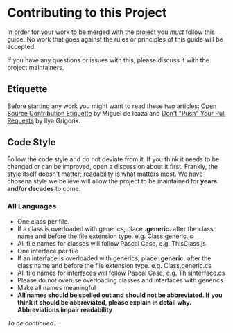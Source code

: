 # Contributing to this Project

In order for your work to be merged with the project you *must* follow this guide. No work that goes against the rules or principles of this guide will be accepted.

If you have any questions or issues with this, please discuss it with the project maintainers.

## Etiquette

Before starting any work you might want to read these two articles: [Open Source Contribution Etiquette](https://tirania.org/blog/archive/2010/Dec-31.html) by Miguel de Icaza and [Don't "Push" Your Pull Requests](https://www.igvita.com/2011/12/19/dont-push-your-pull-requests/) by Ilya Grigorik.

## Code Style

Follow the code style and do not deviate from it. If you think it needs to be changed or can be improved, open a discussion about it first. Frankly, the style itself doesn't matter; readability is what matters most. We have chosena style we believe will allow the project to be maintained for **years and/or decades** to come.

### All Languages

- One class per file.
- If a class is overloaded with generics, place **.generic.** after the class name and before the file extension type. e.g. Class.generic.js
- All file names for classes will follow Pascal Case, e.g. ThisClass.js
- One interface per file
- If an interface is overloaded with generics, place **.generic.** after the class name and before the file extension type. e.g. Class.generic.cs
- All file names for interfaces will follow Pascal Case, e.g. ThisInterface.cs
- Please do not overuse overloading classes and interfaces with generics.
- Make all names meaningful
- **All names should be spelled out and should not be abbreviated. If you think it should be abbreviated, please explain in detail why. Abbreviations impair readability**

*To be continued...*